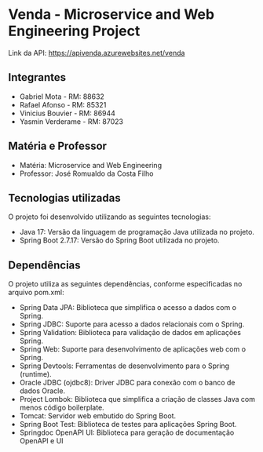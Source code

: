 # Venda - Microservice and Web Engineering Project
Link da API: https://apivenda.azurewebsites.net/venda

## Integrantes
- Gabriel Mota - RM: 88632
- Rafael Afonso - RM: 85321
- Vinicius Bouvier - RM: 86944
- Yasmin Verderame - RM: 87023

## Matéria e Professor
- Matéria: Microservice and Web Engineering
- Professor: José Romualdo da Costa Filho

## Tecnologias utilizadas
O projeto foi desenvolvido utilizando as seguintes tecnologias:

- Java 17: Versão da linguagem de programação Java utilizada no projeto.
- Spring Boot 2.7.17: Versão do Spring Boot utilizada no projeto.

## Dependências
O projeto utiliza as seguintes dependências, conforme especificadas no arquivo pom.xml:

- Spring Data JPA: Biblioteca que simplifica o acesso a dados com o Spring.
- Spring JDBC: Suporte para acesso a dados relacionais com o Spring.
- Spring Validation: Biblioteca para validação de dados em aplicações Spring.
- Spring Web: Suporte para desenvolvimento de aplicações web com o Spring.
- Spring Devtools: Ferramentas de desenvolvimento para o Spring (runtime).
- Oracle JDBC (ojdbc8): Driver JDBC para conexão com o banco de dados Oracle.
- Project Lombok: Biblioteca que simplifica a criação de classes Java com menos código boilerplate.
- Tomcat: Servidor web embutido do Spring Boot.
- Spring Boot Test: Biblioteca de testes para aplicações Spring Boot.
- Springdoc OpenAPI UI: Biblioteca para geração de documentação OpenAPI e UI
